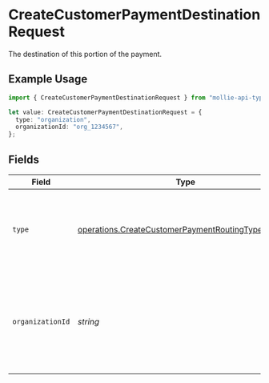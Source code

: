 # CreateCustomerPaymentDestinationRequest

The destination of this portion of the payment.

## Example Usage

```typescript
import { CreateCustomerPaymentDestinationRequest } from "mollie-api-typescript/models/operations";

let value: CreateCustomerPaymentDestinationRequest = {
  type: "organization",
  organizationId: "org_1234567",
};
```

## Fields

| Field                                                                                                                    | Type                                                                                                                     | Required                                                                                                                 | Description                                                                                                              | Example                                                                                                                  |
| ------------------------------------------------------------------------------------------------------------------------ | ------------------------------------------------------------------------------------------------------------------------ | ------------------------------------------------------------------------------------------------------------------------ | ------------------------------------------------------------------------------------------------------------------------ | ------------------------------------------------------------------------------------------------------------------------ |
| `type`                                                                                                                   | [operations.CreateCustomerPaymentRoutingTypeRequest](../../models/operations/createcustomerpaymentroutingtyperequest.md) | :heavy_check_mark:                                                                                                       | The type of destination. Currently only the destination type `organization` is supported.                                | organization                                                                                                             |
| `organizationId`                                                                                                         | *string*                                                                                                                 | :heavy_check_mark:                                                                                                       | Required for destination type `organization`. The ID of the connected organization the funds should be<br/>routed to.    | org_1234567                                                                                                              |